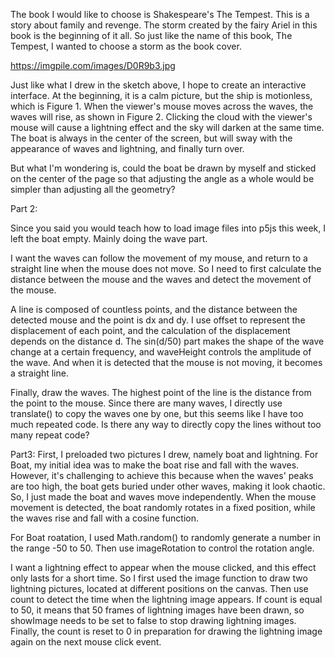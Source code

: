 The book I would like to choose is Shakespeare's The Tempest. This is a story about family and revenge. The storm created by the fairy Ariel in this book is the beginning of it all. So just like the name of this book, The Tempest, I wanted to choose a storm as the book cover.

https://imgpile.com/images/D0R9b3.jpg

Just like what I drew in the sketch above, I hope to create an interactive interface. At the beginning, it is a calm picture, but the ship is motionless, which is Figure 1. When the viewer's mouse moves across the waves, the waves will rise, as shown in Figure 2. Clicking the cloud with the viewer's mouse will cause a lightning effect and the sky will darken at the same time. The boat is always in the center of the screen, but will sway with the appearance of waves and lightning, and finally turn over.

But what I'm wondering is, could the boat be drawn by myself and sticked on the center of the page so that adjusting the angle as a whole would be simpler than adjusting all the geometry?




Part 2:

Since you said you would teach how to load image files into p5js this week, I left the boat empty. Mainly doing the wave part.

I want the waves can follow the movement of my mouse, and return to a straight line when the mouse does not move. So I need to first calculate the distance between the mouse and the waves and detect the movement of the mouse.

A line is composed of countless points, and the distance between the detected mouse and the point is dx and dy. I use offset to represent the displacement of each point, and the calculation of the displacement depends on the distance d. The sin(d/50) part makes the shape of the wave change at a certain frequency, and waveHeight controls the amplitude of the wave. And when it is detected that the mouse is not moving, it becomes a straight line.

Finally, draw the waves. The highest point of the line is the distance from the point to the mouse. Since there are many waves, I directly use translate() to copy the waves one by one, but this seems like I have too much repeated code. Is there any way to directly copy the lines without too many repeat code?




Part3: 
First, I preloaded two pictures I drew, namely boat and lightning. For Boat, my initial idea was to make the boat rise and fall with the waves. However, it's challenging to achieve this because when the waves' peaks are too high, the boat gets buried under other waves, making it look chaotic. So, I just made the boat and waves move independently. When the mouse movement is detected, the boat randomly rotates in a fixed position, while the waves rise and fall with a cosine function.

For Boat roatation, I used Math.random() to randomly generate a  number in the range -50 to 50. Then use imageRotation to control the rotation angle.

I want a lightning effect to appear when the mouse clicked, and this effect only lasts for a short time. So I first used the image function to draw two lightning pictures, located at different positions on the canvas. Then use count to detect the time when the lightning image appears. If count is equal to 50, it means that 50 frames of lightning images have been drawn, so showImage needs to be set to false to stop drawing lightning images. Finally, the count is reset to 0 in preparation for drawing the lightning image again on the next mouse click event.